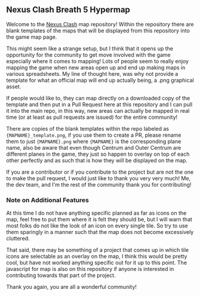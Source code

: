 Nexus Clash Breath 5 Hypermap
---
Welcome to the [Nexus Clash](https://www.nexusclash.com) map repository! Within the repository there are blank templates
of the maps that will be displayed from this repository into the game map page.

This might seem like a strange setup, but I think that it opens up the opportunity for the community
to get move involved with the game especially where it comes to mapping! Lots of people seem to really enjoy mapping
the game when new areas open up and end up making maps in various spreadsheets. My line of thought here, was why not
provide a template for what an official map will end up actually being, a .png graphical asset.

If people
would like to, they can map directly on a downloaded copy of the template and then put in a Pull Request here at this
repository and I can pull it into the main repo, in this way, new areas can actually be mapped in real time (or at least as
pull requests are issued) for the entire community!


There are copies of the blank templates within the repo labeled as `{MAPNAME}_template.png`, if you use them to create a PR,
please rename them to just `{MAPNAME}.png` where `{MAPNAME}` is the corresponding plane name, also be aware that even though
Centrum and Outer Centrum are different planes in the game, they just so happen to overlay on top of each other perfectly
and as such that is how they will be displayed on the map.

If you are a contributor or if you contribute to the project but are not the one to make the pull request, I would
just like to thank you very very much! Me, the dev team, and I'm the rest of the community thank you for contributing!

### Note on Additional Features
At this time I do not have anything specific planned as far as icons on the map, feel free to put them where it is felt
they should be, but I will warn that most folks do not like the look of an icon on every single tile. So try to use them
sparingly in a manner such that the map does not become excessively cluttered.

That said, there may be something of a project that comes up in which tile icons are selectable as an overlay on the map,
I think this would be pretty cool, but have not worked anything specific out for it up to this point. The javascript for
map is also on this repository if anyone is interested in contributing towards that part of the project.

Thank you again, you are all a wonderful community!